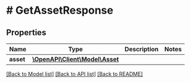 # # GetAssetResponse

## Properties

Name | Type | Description | Notes
------------ | ------------- | ------------- | -------------
**asset** | [**\OpenAPI\Client\Model\Asset**](Asset.md) |  |

[[Back to Model list]](../../README.md#models) [[Back to API list]](../../README.md#endpoints) [[Back to README]](../../README.md)
